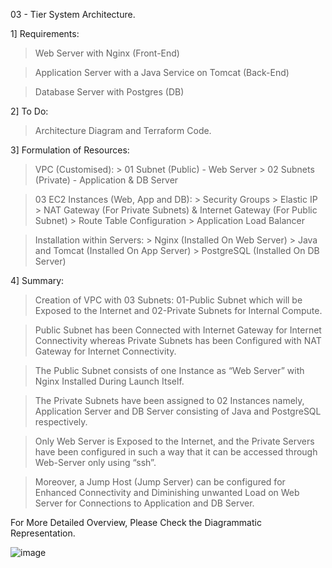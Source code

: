 03 - Tier System Architecture.

1] Requirements:

> Web Server with Nginx (Front-End)

> Application Server with a Java Service on Tomcat (Back-End)

> Database Server with Postgres (DB)

2] To Do:
> Architecture Diagram and Terraform Code.

3] Formulation of Resources:

> VPC (Customised):
      > 01 Subnet (Public) - Web Server
      > 02 Subnets (Private) - Application & DB Server

> 03 EC2 Instances (Web, App and DB):
      > Security Groups
      > Elastic IP
      > NAT Gateway (For Private Subnets) & Internet Gateway (For Public Subnet)
      > Route Table Configuration
      > Application Load Balancer

> Installation within Servers:
      > Nginx (Installed On Web Server)
      > Java and Tomcat (Installed On App Server)
      > PostgreSQL (Installed On DB Server)

4] Summary:

> Creation of VPC with 03 Subnets: 01-Public Subnet which will be Exposed to the Internet and 02-Private Subnets for Internal Compute.

> Public Subnet has been Connected with Internet Gateway for Internet Connectivity whereas Private Subnets has been Configured with NAT Gateway for Internet Connectivity.

> The Public Subnet consists of one Instance as “Web Server” with Nginx Installed During Launch Itself.

> The Private Subnets have been assigned to 02 Instances namely, Application Server and DB Server consisting of Java and PostgreSQL respectively.

> Only Web Server is Exposed to the Internet, and the Private Servers have been configured in such a way that it can be accessed through Web-Server only using “ssh”.

> Moreover, a Jump Host (Jump Server) can be configured for Enhanced Connectivity and Diminishing unwanted Load on Web Server for Connections to Application and DB Server.

For More Detailed Overview, Please Check the Diagrammatic Representation.


![image](https://user-images.githubusercontent.com/51474678/211479958-f155337b-5ccb-453e-8344-b44935b8fb82.png)
